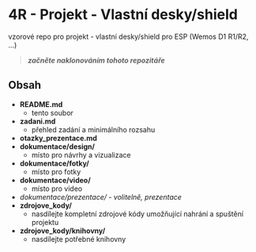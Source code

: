 # 4R - Projekt - Vlastní desky/shield

vzorové repo pro projekt - vlastní desky/shield pro ESP (Wemos D1 R1/R2, ...)

> **_začněte naklonováním tohoto repozitáře_**

## Obsah
* **README.md**
  * tento soubor
* **zadani.md**
  * přehled zadání a minimálního rozsahu
* **otazky_prezentace.md**
* **dokumentace/design/**
  * místo pro návrhy a vizualizace
* **dokumentace/fotky/**
  * místo pro fotky
* **dokumentace/video/**
  * místo pro video
* *dokumentace/prezentace/ - volitelně, prezentace*
* **zdrojove_kody/**
  * nasdílejte kompletní zdrojové kódy umožňující nahrání a spuštění projektu
* **zdrojove_kody/knihovny/**
  * nasdílejte potřebné knihovny